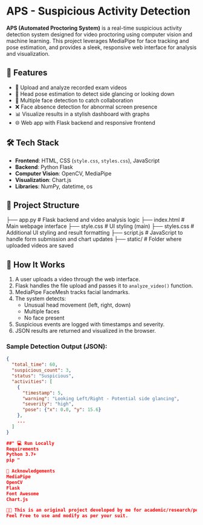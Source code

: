 # APS - Suspicious Activity Detection

**APS (Automated Proctoring System)** is a real-time suspicious activity detection system designed for video proctoring using computer vision and machine learning. This project leverages MediaPipe for face tracking and pose estimation, and provides a sleek, responsive web interface for analysis and visualization.

## 🚀 Features

- 🎥 Upload and analyze recorded exam videos
- 🧠 Head pose estimation to detect side glancing or looking down
- 🤝 Multiple face detection to catch collaboration
- ❌ Face absence detection for abnormal screen presence
- 📊 Visualize results in a stylish dashboard with graphs
- 🌐 Web app with Flask backend and responsive frontend

## 🛠️ Tech Stack

- **Frontend**: HTML, CSS (`style.css`, `styles.css`), JavaScript
- **Backend**: Python Flask
- **Computer Vision**: OpenCV, MediaPipe
- **Visualization**: Chart.js
- **Libraries**: NumPy, datetime, os

## 📁 Project Structure

├── app.py # Flask backend and video analysis logic
├── index.html # Main webpage interface
├── style.css # UI styling (main)
├── styles.css # Additional UI styling and result formatting
├── script.js # JavaScript to handle form submission and chart updates
├── static/ # Folder where uploaded videos are saved


## 🧠 How It Works

1. A user uploads a video through the web interface.
2. Flask handles the file upload and passes it to `analyze_video()` function.
3. MediaPipe FaceMesh tracks facial landmarks.
4. The system detects:
   - Unusual head movement (left, right, down)
   - Multiple faces
   - No face present
5. Suspicious events are logged with timestamps and severity.
6. JSON results are returned and visualized in the browser.

### Sample Detection Output (JSON):
```json
{
  "total_time": 60,
  "suspicious_count": 3,
  "status": "Suspicious",
  "activities": [
    {
      "timestamp": 5,
      "warning": "Looking Left/Right - Potential side glancing",
      "severity": "high",
      "pose": {"x": 0.0, "y": 15.6}
    },
    ...
  ]
}

##" 💻 Run Locally
Requirements
Python 3.7+
pip "

🤝 Acknowledgements
MediaPipe
OpenCV
Flask
Font Awesome
Chart.js

🧑‍💻 This is an original project developed by me for academic/research/personal purposes.
Feel Free to use and modify as per your suit.





